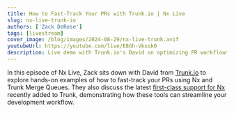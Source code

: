 ```yaml
---
title: How to Fast-Track Your PRs with Trunk.io | Nx Live
slug: nx-live-trunk-io
authors: ['Zack DeRose']
tags: [livestream]
cover_image: /blog/images/2024-08-29/nx-live-trunk.avif
youtubeUrl: https://youtube.com/live/E8Gh-Vkxok0
description: Live demo with Trunk.io's David on optimizing PR workflows using Nx and Trunk Merge Queues, featuring first-class Nx support for improved dev efficiency.
---
```


In this episode of Nx Live, Zack sits down with David from [Trunk.io](https://trunk.io) to explore hands-on examples of how to fast-track your PRs using Nx and Trunk Merge Queues. They also discuss the latest [first-class support for Nx](https://docs.trunk.io/merge-queue/parallel-queues/nx) recently added to Trunk, demonstrating how these tools can streamline your development workflow.
